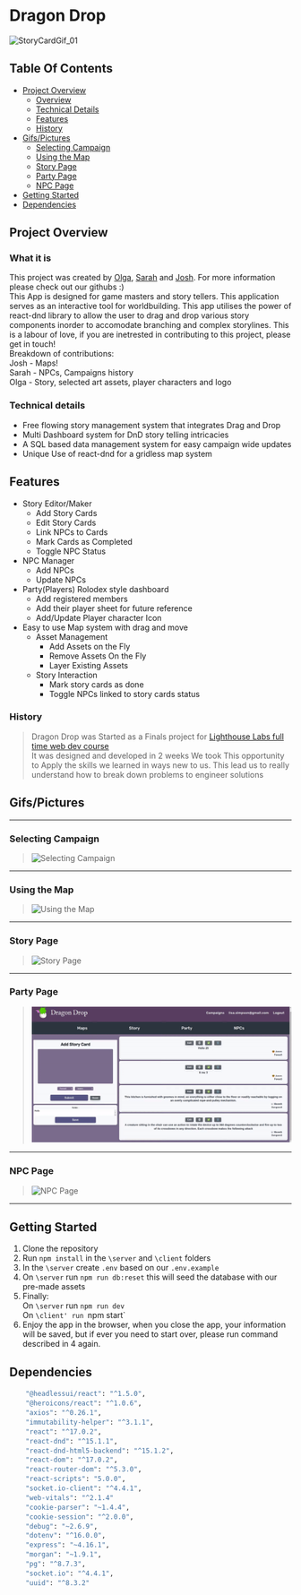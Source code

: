 # Dragon Drop

![StoryCardGif_01](https://user-images.githubusercontent.com/61428425/211402677-b37cbf92-b39e-42c9-a914-2dd371bb1b1c.gif)

## Table Of Contents

- [Project Overview](#project-overview)
  - [Overview](#what-it-is)
  - [Technical Details](#technical-details)
  - [Features](#features)
  - [History](#history)
- [Gifs/Pictures](#gifspictures)
  - [Selecting Campaign](#selecting-campaign)
  - [Using the Map](#using-the-map)
  - [Story Page](#story-page)
  - [Party Page](#party-page)
  - [NPC Page](#npc-page)
- [Getting Started](#getting-started)
- [Dependencies](#dependencies)

## Project Overview

### What it is

This project was created by [Olga](https://github.com/0lgaP), [Sarah](https://github.com/sawrrawr) and [Josh](https://github.com/JoshuaOLoduca). For more information please check out our githubs :)
<br>
This App is designed for game masters and story tellers. This application serves as an interactive tool for worldbuilding. This app utilises the power of react-dnd library to allow the user to drag and drop various story components inorder to accomodate branching and complex storylines. This is a labour of love, if you are inetrested in contributing to this project, please get in touch!
<br>
Breakdown of contributions: <br>
Josh - Maps!<br>
Sarah - NPCs, Campaigns history<br>
Olga - Story, selected art assets, player characters and logo<br>

### Technical details

- Free flowing story management system that integrates Drag and Drop
- Multi Dashboard system for DnD story telling intricacies
- A SQL based data management system for easy campaign wide updates
- Unique Use of react-dnd for a gridless map system

## Features

- Story Editor/Maker
  - Add Story Cards
  - Edit Story Cards
  - Link NPCs to Cards
  - Mark Cards as Completed
  - Toggle NPC Status
- NPC Manager
  - Add NPCs
  - Update NPCs
- Party(Players) Rolodex style dashboard
  - Add registered members
  - Add their player sheet for future reference
  - Add/Update Player character Icon
- Easy to use Map system with drag and move
  - Asset Management
    - Add Assets on the Fly
    - Remove Assets On the Fly
    - Layer Existing Assets
  - Story Interaction
    - Mark story cards as done
    - Toggle NPCs linked to story cards status

### History

> Dragon Drop was Started as a Finals project for [Lighthouse Labs full time web dev course](https://www.lighthouselabs.ca/en/web-development-bootcamp?gclid=CjwKCAiAx8KQBhAGEiwAD3EiP9K5uhrRFugeZydQWBfMfKlzszrgM5eBmYdxEhY6g8nt6hOxNGgqkxoCkQEQAvD_BwE)\
> It was designed and developed in 2 weeks
> We took This opportunity to Apply the skills we learned in ways new to us. This lead us to really understand how to break down problems to engineer solutions

## Gifs/Pictures

---

### Selecting Campaign

> ![Selecting Campaign](/readme/webms/1-selecting_campaign.gif)

---

### Using the Map

> ![Using the Map](/readme/webms/2-basic_map_usage.gif)

---

### Story Page

> ![Story Page](/readme/webms/3-Story.gif)

---

### Party Page

> ![Party Page](/readme/webms/4-Party.gif)

---

### NPC Page

> ![NPC Page](/readme/webms/5-NPC.gif)

---

## Getting Started

1. Clone the repository
2. Run `npm install` in the `\server` and `\client` folders
3. In the `\server` create `.env` based on our `.env.example`
4. On `\server` run `npm run db:reset` this will seed the database with our pre-made assets
5. Finally: <br>
   On `\server` run `npm run dev` <br>
   On `\client' run `npm start`
6. Enjoy the app in the browser, when you close the app, your information will be saved, but if ever you need to start over, please run command described in 4 again.

## Dependencies

```sh
    "@headlessui/react": "^1.5.0",
    "@heroicons/react": "^1.0.6",
    "axios": "^0.26.1",
    "immutability-helper": "^3.1.1",
    "react": "^17.0.2",
    "react-dnd": "^15.1.1",
    "react-dnd-html5-backend": "^15.1.2",
    "react-dom": "^17.0.2",
    "react-router-dom": "^5.3.0",
    "react-scripts": "5.0.0",
    "socket.io-client": "^4.4.1",
    "web-vitals": "^2.1.4"
    "cookie-parser": "~1.4.4",
    "cookie-session": "^2.0.0",
    "debug": "~2.6.9",
    "dotenv": "^16.0.0",
    "express": "~4.16.1",
    "morgan": "~1.9.1",
    "pg": "^8.7.3",
    "socket.io": "^4.4.1",
    "uuid": "^8.3.2"
```
